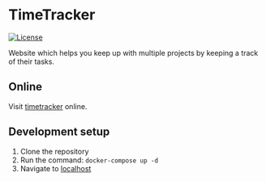 # TimeTracker
[![License](https://img.shields.io/badge/license-MIT-blue.svg?label=license)](https://raw.githubusercontent.com/d471061c/TimeTracker/master/LICENSE)

Website which helps you keep up with multiple projects by keeping a track of their tasks.

## Online
Visit [timetracker](https://tickingtime.herokuapp.com) online.

## Development setup
1. Clone the repository
2. Run the command: `docker-compose up -d`
2. Navigate to [localhost](https://localhost:80)